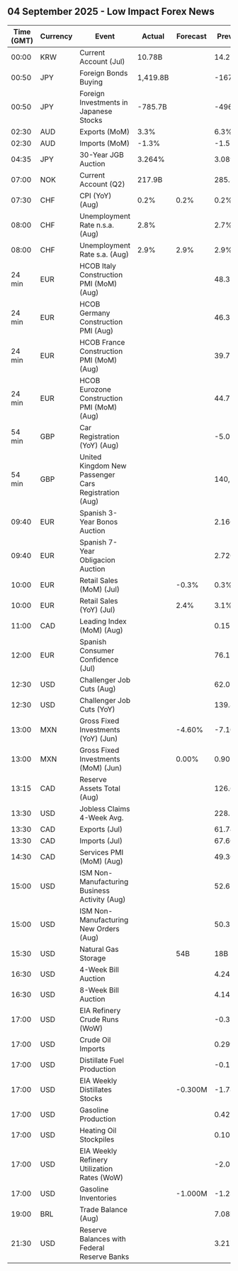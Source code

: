 ## 04 September 2025 - Low Impact Forex News

| Time (GMT) | Currency | Event | Actual | Forecast | Previous |
|------|----------|-------|--------|----------|----------|
| 00:00 | KRW | Current Account (Jul) | 10.78B |  | 14.27B |
| 00:50 | JPY | Foreign Bonds Buying | 1,419.8B |  | -167.2B |
| 00:50 | JPY | Foreign Investments in Japanese Stocks | -785.7B |  | -496.2B |
| 02:30 | AUD | Exports (MoM) | 3.3% |  | 6.3% |
| 02:30 | AUD | Imports (MoM) | -1.3% |  | -1.5% |
| 04:35 | JPY | 30-Year JGB Auction | 3.264% |  | 3.089% |
| 07:00 | NOK | Current Account (Q2) | 217.9B |  | 285.3B |
| 07:30 | CHF | CPI (YoY) (Aug) | 0.2% | 0.2% | 0.2% |
| 08:00 | CHF | Unemployment Rate n.s.a. (Aug) | 2.8% |  | 2.7% |
| 08:00 | CHF | Unemployment Rate s.a. (Aug) | 2.9% | 2.9% | 2.9% |
| 24 min | EUR | HCOB Italy Construction PMI (MoM) (Aug) |  |  | 48.3 |
| 24 min | EUR | HCOB Germany Construction PMI (Aug) |  |  | 46.3 |
| 24 min | EUR | HCOB France Construction PMI (MoM) (Aug) |  |  | 39.7 |
| 24 min | EUR | HCOB Eurozone Construction PMI (MoM) (Aug) |  |  | 44.7 |
| 54 min | GBP | Car Registration (YoY) (Aug) |  |  | -5.0% |
| 54 min | GBP | United Kingdom New Passenger Cars Registration (Aug) |  |  | 140,154.0 |
| 09:40 | EUR | Spanish 3-Year Bonos Auction |  |  | 2.166% |
| 09:40 | EUR | Spanish 7-Year Obligacion Auction |  |  | 2.720% |
| 10:00 | EUR | Retail Sales (MoM) (Jul) |  | -0.3% | 0.3% |
| 10:00 | EUR | Retail Sales (YoY) (Jul) |  | 2.4% | 3.1% |
| 11:00 | CAD | Leading Index (MoM) (Aug) |  |  | 0.15% |
| 12:00 | EUR | Spanish Consumer Confidence (Jul) |  |  | 76.1 |
| 12:30 | USD | Challenger Job Cuts (Aug) |  |  | 62.075K |
| 12:30 | USD | Challenger Job Cuts (YoY) |  |  | 139.8% |
| 13:00 | MXN | Gross Fixed Investments (YoY) (Jun) |  | -4.60% | -7.10% |
| 13:00 | MXN | Gross Fixed Investments (MoM) (Jun) |  | 0.00% | 0.90% |
| 13:15 | CAD | Reserve Assets Total (Aug) |  |  | 126.6B |
| 13:30 | USD | Jobless Claims 4-Week Avg. |  |  | 228.50K |
| 13:30 | CAD | Exports (Jul) |  |  | 61.74B |
| 13:30 | CAD | Imports (Jul) |  |  | 67.60B |
| 14:30 | CAD | Services PMI (MoM) (Aug) |  |  | 49.30% |
| 15:00 | USD | ISM Non-Manufacturing Business Activity (Aug) |  |  | 52.6 |
| 15:00 | USD | ISM Non-Manufacturing New Orders (Aug) |  |  | 50.3 |
| 15:30 | USD | Natural Gas Storage |  | 54B | 18B |
| 16:30 | USD | 4-Week Bill Auction |  |  | 4.245% |
| 16:30 | USD | 8-Week Bill Auction |  |  | 4.145% |
| 17:00 | USD | EIA Refinery Crude Runs (WoW) |  |  | -0.328M |
| 17:00 | USD | Crude Oil Imports |  |  | 0.299M |
| 17:00 | USD | Distillate Fuel Production |  |  | -0.113M |
| 17:00 | USD | EIA Weekly Distillates Stocks |  | -0.300M | -1.786M |
| 17:00 | USD | Gasoline Production |  |  | 0.427M |
| 17:00 | USD | Heating Oil Stockpiles |  |  | 0.102M |
| 17:00 | USD | EIA Weekly Refinery Utilization Rates (WoW) |  |  | -2.0% |
| 17:00 | USD | Gasoline Inventories |  | -1.000M | -1.236M |
| 19:00 | BRL | Trade Balance (Aug) |  |  | 7.08B |
| 21:30 | USD | Reserve Balances with Federal Reserve Banks |  |  | 3.217T |
